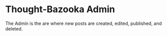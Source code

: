 Thought-Bazooka Admin
===============

The Admin is the are where new posts are created, edited, published, and deleted.
